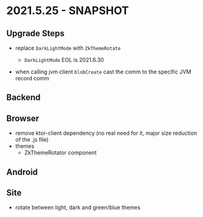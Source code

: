 # 2021.5.25 - SNAPSHOT

## Upgrade Steps

* replace `DarkLightMode` with `ZkThemeRotate`
    * `DarkLightMode` EOL is 2021.6.30
  
* when calling jvm client `blobCreate` cast the comm to the specific JVM record comm

## Backend

## Browser

* remove ktor-client dependency (no real need for it, major size reduction of the .js file)
* themes
    * ZkThemeRotator component

## Android

## Site

* rotate between light, dark and green/blue themes